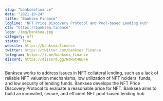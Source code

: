 ```yaml
---
slug: "bankseafinance"
date: "2021-10-24"
title: "Banksea Finance"
logline: "NFT Price Discovery Protocol and Pool-based Lending Hub"
cta: "https://banksea.finance"
logo: /img/banksea.jpg
category: nft
status: live
website: https://banksea.finance
twitter: https://twitter.com/banksea_finance
telegram: https://t.me/banksea_finance
discord: https://discord.gg/NdRGt4BDFe
---
```


Banksea works to address issues in NFT collateral lending, such as a lack of reliable NFT valuation mechanisms, low utilization of NFT holders' funds, 
and low security of lending funds. Banksea develops the NFT Price Discovery Protocol to evaluate a reasonable price for NFT. 
Banksea aims to build an innovated, secure, and efficient NFT pool-based lending hub
